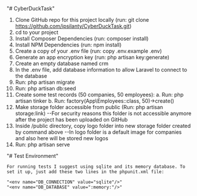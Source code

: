 "# CyberDuckTask" 

  1. Clone GitHub repo for this project locally (run: git clone https://github.com/ipsilanty/CyberDuckTask.git)
  2. cd to your project
  3. Install Composer Dependencies (run: composer install)
  4. Install NPM Dependencies (run: npm install)
  5. Create a copy of your .env file (run: copy .env.example .env)
  6. Generate an app encryption key (run: php artisan key:generate)
  7. Create an empty database named crm
  8. In the .env file, add database information to allow Laravel to connect to the database
  9. Run: php artisan migrate
  10. Run: php artisan db:seed 
  11. Create some test records (50 companies, 50 employees):
    a. Run: php artisan tinker
    b. Run: factory(App\Employees::class, 50)->create()
  12. Make storage folder accessible from public (Run: php artisan storage:link) --For security reasons this folder is not accessible         anymore after the project has been uploaded on GitHub
  13. Inside /public directory, copy logo folder into new storage folder created by command above --In logo folder is a default image for     companies and also here will be stored new logos
  14. Run: php artisan serve
  
  "# Test Environment"
  
    For running tests I suggest using sqlite and its memory database. To set it up, just add these two lines in the phpunit.xml file:
    
    "<env name="DB_CONNECTION" value="sqlite"/>"
    "<env name="DB_DATABASE" value=":memory:"/>"
     
